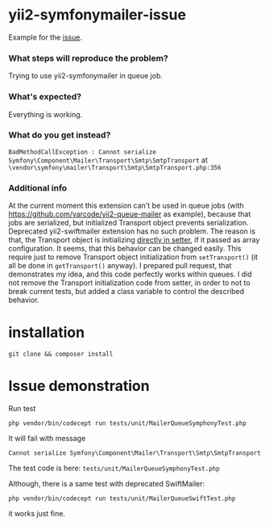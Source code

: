 # yii2-symfonymailer-issue

Example for the [issue](https://github.com/yiisoft/yii2-symfonymailer/issues/35).

### What steps will reproduce the problem?
 
Trying to use yii2-symfonymailer in queue job.
### What's expected?

Everything is working.
### What do you get instead?
 
`BadMethodCallException : Cannot serialize Symfony\Component\Mailer\Transport\Smtp\SmtpTransport` at ` \vendor\symfony\mailer\Transport\Smtp\SmtpTransport.php:356`
### Additional info
 
At the current moment this extension can't be used in queue jobs (with https://github.com/yarcode/yii2-queue-mailer as example), because that jobs are serialized, but initialized Transport object prevents serialization. Deprecated yii2-swiftmailer extension has no such problem. The reason is that, the Transport object is initializing [directly in setter](https://github.com/yiisoft/yii2-symfonymailer/blob/1a64cf981796866bcc7124e67ab8a1ef3ca1190a/src/Mailer.php#L80), if it passed as array configuration. It seems, that this behavior can be changed easily. This require just to remove Transport object initialization from `setTransport()` (it all be done in `getTransport()` anyway). I prepared pull request, that demonstrates my idea, and this code perfectly works within queues. I did not remove the Transport initialization code from setter, in order to not to break current tests, but added a class variable to control the described behavior.

# installation

`git clone && composer install`

# Issue demonstration

Run test
 
`php vendor/bin/codecept run tests/unit/MailerQueueSymphonyTest.php`

It will fail with message

`Cannot serialize Symfony\Component\Mailer\Transport\Smtp\SmtpTransport`

The test code is here: `tests/unit/MailerQueueSymphonyTest.php`

Although, there is a same test with deprecated SwiftMailer:

`php vendor/bin/codecept run tests/unit/MailerQueueSwiftTest.php`

it works just fine.
